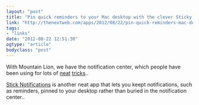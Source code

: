 ```yaml
---
layout: "post"
title: "Pin quick reminders to your Mac desktop with the clever Sticky Notifications"
link: "http://thenextweb.com/apps/2012/08/22/pin-quick-reminders-mac-desktop-clever-sticky-notifications/?awesm=tnw.to_i3lF"
tags: 
- "links"
date: "2012-08-22 12:51:30"
ogtype: "article"
bodyclass: "post"
---
```


With Mountain Lion, we have the notification center, which people have been using for lots of [neat](http://rogerstringer.com/2012/08/13/show-a-now-playing-song-notification-from-itunes-in-os-x) [tricks](http://rogerstringer.com/2012/08/13/send-an-alert-to-notification-center-from-the-command-line)..

[Stick Notifications](http://instinctivecode.com/sticky-notifications/) is another neat app that lets you keept notifications, such as reminders, pinned to your desktop rather than buried in the notification center..